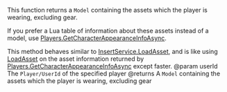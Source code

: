 This function returns a `Model` containing the assets which the player is wearing, excluding gear.

If you prefer a Lua table of information about these assets instead of a model, use [Players.GetCharacterAppearanceInfoAsync](https://developer.roblox.com/api-reference/function/Players/GetCharacterAppearanceInfoAsync).

This method behaves similar to [InsertService.LoadAsset](https://developer.roblox.com/api-reference/function/InsertService/LoadAsset), and is like using [LoadAsset](https://developer.roblox.com/api-reference/function/InsertService/LoadAsset) on the asset information returned by [Players.GetCharacterAppearanceInfoAsync](https://developer.roblox.com/api-reference/function/Players/GetCharacterAppearanceInfoAsync) except faster.
@param userId The `Player/UserId` of the specified player
@returns A `Model` containing the assets which the player is wearing, excluding gear
